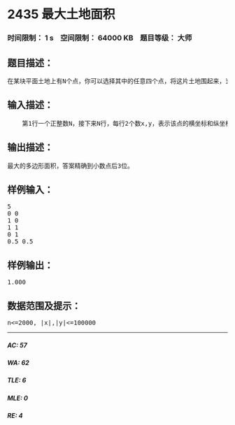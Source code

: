 # 2435 最大土地面积   
### 时间限制： 1 s&nbsp;&nbsp;&nbsp;&nbsp;空间限制： 64000 KB&nbsp;&nbsp;&nbsp;&nbsp;题目等级： 大师  
## 题目描述：  

<pre>
在某块平面土地上有N个点，你可以选择其中的任意四个点，将这片土地围起来，当然，你希望这四个点围成的多边形面积最大。
</pre>
  
  
## 输入描述：  

<pre>
    第1行一个正整数N，接下来N行，每行2个数x,y，表示该点的横坐标和纵坐标。
</pre>
  
  
## 输出描述：  

<pre>
最大的多边形面积，答案精确到小数点后3位。
</pre>
  
  
## 样例输入：  

<pre>
5
0 0
1 0
1 1
0 1
0.5 0.5
</pre>
  
  
## 样例输出：  

<pre>
1.000
</pre>
  
  
## 数据范围及提示：  

<pre>
n<=2000, |x|,|y|<=100000
</pre>
  
  
***  

##### AC: 57  
##### WA: 62  
##### TLE: 6  
##### MLE: 0  
##### RE: 4  
